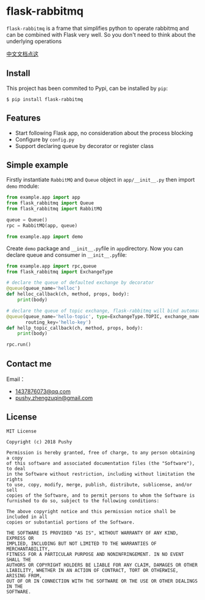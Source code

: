 # flask-rabbitmq

`flask-rabbitmq` is a frame that simplifies python to operate rabbitmq and can be combined with Flask very well. So you don't need to think about the underlying operations

[中文文档点这](https://github.com/PushyZqin/flask-rabbitmq/blob/dev/documentation/%E4%B8%AD%E6%96%87README.md)

## Install

This project has been commited to Pypi, can be installed by `pip`:

```shell
$ pip install flask-rabbitmq
```

## Features

- Start following Flask app, no consideration about the process blocking
- Configure by `config.py`
- Support declaring queue by decorator or register class

## Simple example

Firstly instantiate `RabbitMQ` and `Queue` object in `app/__init__.py` then import `demo` module:

```python
from example.app import app
from flask_rabbitmq import Queue
from flask_rabbitmq import RabbitMQ

queue = Queue()
rpc = RabbitMQ(app, queue)

from example.app import demo
```

Create `demo` package and `__init__.py`file in `app`directory. Now you can declare queue and consumer in `__init__.py`file:

```python
from example.app import rpc,queue
from flask_rabbitmq import ExchangeType

# declare the queue of defaulted exchange by decorator
@queue(queue_name='helloc')
def helloc_callback(ch, method, props, body):
    print(body)

# declare the queue of topic exchange, flask-rabbitmq will bind automatically by key
@queue(queue_name='hello-topic', type=ExchangeType.TOPIC, exchange_name='hello-exchange',
       routing_key='hello-key')
def hellp_topic_callback(ch, method, props, body):
    print(body)

rpc.run()
```

## Contact me

Email：

- 1437876073@qq.com
- pushy.zhengzuqin@gmail.com

## License

```
MIT License

Copyright (c) 2018 Pushy

Permission is hereby granted, free of charge, to any person obtaining a copy
of this software and associated documentation files (the "Software"), to deal
in the Software without restriction, including without limitation the rights
to use, copy, modify, merge, publish, distribute, sublicense, and/or sell
copies of the Software, and to permit persons to whom the Software is
furnished to do so, subject to the following conditions:

The above copyright notice and this permission notice shall be included in all
copies or substantial portions of the Software.

THE SOFTWARE IS PROVIDED "AS IS", WITHOUT WARRANTY OF ANY KIND, EXPRESS OR
IMPLIED, INCLUDING BUT NOT LIMITED TO THE WARRANTIES OF MERCHANTABILITY,
FITNESS FOR A PARTICULAR PURPOSE AND NONINFRINGEMENT. IN NO EVENT SHALL THE
AUTHORS OR COPYRIGHT HOLDERS BE LIABLE FOR ANY CLAIM, DAMAGES OR OTHER
LIABILITY, WHETHER IN AN ACTION OF CONTRACT, TORT OR OTHERWISE, ARISING FROM,
OUT OF OR IN CONNECTION WITH THE SOFTWARE OR THE USE OR OTHER DEALINGS IN THE
SOFTWARE.
```

